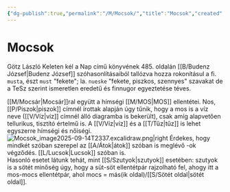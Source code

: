 ```yaml
---
{"dg-publish":true,"permalink":"/M/Mocsok/","title":"Mocsok","created":"2025-09-16T13:23","updated":"2025-09-22T01:45"}
---
```



# Mocsok

Götz László Keleten kél a Nap című könyvének 485. oldalán [[B/Budenz József\|Budenz József]] szóhasonlításaiból tallózva hozza rokonításul a fi. `musta`, észt `must` "fekete"; la. `nueske` "fekete, piszkos, szennyes" szavakat de a TeSz szerint ismeretlen eredetű és finnugor egyeztetése téves.  

[[M/Mocsár\|Mocsár]]ral együtt a hímségi [[M/MOS\|MOS]] ellentétei. Nos, [[P/Piszok\|piszok]] címnél írottak alapján úgy tűnik, hogy a mos is a víz neve ([[V/Víz\|víz]] címnél álló diagramba is bekerült), csak amíg alapvetően tellurikus, tisztító értelmű is. A [[V/Víz\|víz]] és a [[T/Tűz\|tűz]] is lehet egyszerre hímségi és nőiségi.  
![Mocsok_image2025-09-14T2337.excalidraw.png|right](/img/user/M/assets/Mocsok_image2025-09-14T2337.excalidraw.png)
Érdekes, hogy mindkét szóban szerepel az [[A/Átok\|átok]] szóban is meglévő -ok végződés. [[L/Lucsok\|Lucsok]] szóban is.  
Hasonló esetet látunk tehát, mint [[S/Szutyok\|szutyok]] esetében: szutyok is a sötét minőség úgy, hogy a süt-söt ellentétpár rajzolható fel, ahogy itt a mos-mocs ellentétpár, ahol mocs = más(ik oldal)/[[S/Sötét oldal\|sötét oldal]]. 